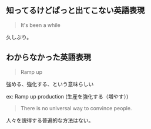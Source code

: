## 知ってるけどぱっと出てこない英語表現

> It's been a while

久しぶり。

## わからなかった英語表現

> Ramp up

強める、強化する、という意味らしい

ex: Ramp up production (生産を強化する（増やす）)

> There is no universal way to convince people.

人々を説得する普遍的な方法はない。
